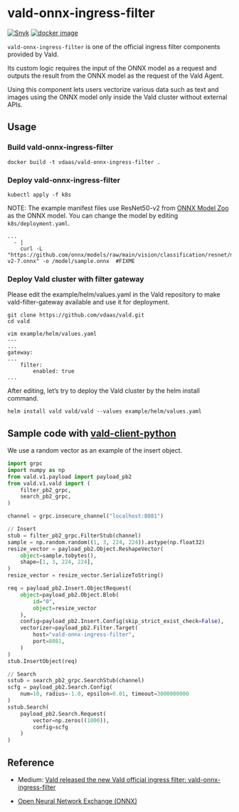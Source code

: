 # vald-onnx-ingress-filter

[![Snyk](https://img.shields.io/snyk/vulnerabilities/github/vdaas/vald-onnx-ingress-filter)]()
[![docker image](https://img.shields.io/docker/pulls/vdaas/vald-onnx-ingress-filter?label=vdaas%2Fvald-onnx-ingress-filter&logo=docker&style=flat-square)]()

`vald-onnx-ingress-filter` is one of the official ingress filter components provided by Vald.

Its custom logic requires the input of the ONNX model as a request and outputs the result from the ONNX model as the request of the Vald Agent.

Using this component lets users vectorize various data such as text and images using the ONNX model only inside the Vald cluster without external APIs.

## Usage

### Build vald-onnx-ingress-filter

```
docker build -t vdaas/vald-onnx-ingress-filter .
```

### Deploy vald-onnx-ingress-filter

```
kubectl apply -f k8s
```

NOTE: The example manifest files use ResNet50-v2 from [ONNX Model Zoo](https://github.com/onnx/models#onnx-model-zoo) as the ONNX model.
You can change the model by editing `k8s/deployment.yaml`.

```
...
  - |
    curl -L "https://github.com/onnx/models/raw/main/vision/classification/resnet/model/resnet50-v2-7.onnx" -o /model/sample.onnx  #FIXME
```

### Deploy Vald cluster with filter gateway

Please edit the example/helm/values.yaml in the Vald repository to make vald-filter-gateway available and use it for deployment.

```
git clone https://github.com/vdaas/vald.git
cd vald

vim example/helm/values.yaml
---
...
gateway:
...
    filter:
        enabled: true
...
```

After editing, let’s try to deploy the Vald cluster by the helm install command.

```
helm install vald vald/vald --values example/helm/values.yaml
```

## Sample code with [vald-client-python](https://github.com/vdaas/vald-client-python)

We use a random vector as an example of the insert object.

```python
import grpc
import numpy as np
from vald.v1.payload import payload_pb2
from vald.v1.vald import (
    filter_pb2_grpc,
    search_pb2_grpc,
)

channel = grpc.insecure_channel("localhost:8081")

// Insert
stub = filter_pb2_grpc.FilterStub(channel)
sample = np.random.random((1, 3, 224, 224)).astype(np.float32)
resize_vector = payload_pb2.Object.ReshapeVector(
    object=sample.tobytes(),
    shape=[1, 3, 224, 224],
)
resize_vector = resize_vector.SerializeToString()

req = payload_pb2.Insert.ObjectRequest(
    object=payload_pb2.Object.Blob(
        id="0",
        object=resize_vector
    ),
    config=payload_pb2.Insert.Config(skip_strict_exist_check=False),
    vectorizer=payload_pb2.Filter.Target(
        host="vald-onnx-ingress-filter",
        port=8081,
    )
)
stub.InsertObject(req)

// Search
sstub = search_pb2_grpc.SearchStub(channel)
scfg = payload_pb2.Search.Config(
    num=10, radius=-1.0, epsilon=0.01, timeout=3000000000
)
sstub.Search(
    payload_pb2.Search.Request(
        vector=np.zeros((1000)),
        config=scfg
    )
)
```

## Reference

- Medium: [Vald released the new Vald official ingress filter: vald-onnx-ingress-filter
](https://vdaas-vald.medium.com/383bdd22e5bb)

- [Open Neural Network Exchange (ONNX)](https://onnx.ai/)
